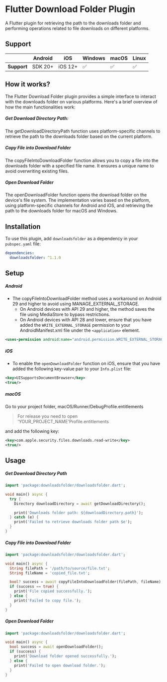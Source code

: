 # Flutter Download Folder Plugin

A Flutter plugin for retrieving the path to the downloads folder and performing operations related to file downloads on different platforms.

## Support
|             | Android | iOS     | Windows |  macOS  |  Linux  |
|-------------|---------|---------|---------|---------|---------| 
| **Support** | SDK 20+ | iOS 12+ |   ✅   |    ✅   |   ✅   |

## How it works?
The Flutter Download Folder plugin provides a simple interface to interact with the downloads folder on various platforms. Here's a brief overview of how the main functionalities work:

##### Get Download Directory Path:
The getDownloadDirectoryPath function uses platform-specific channels to retrieve the path to the downloads folder based on the current platform.
##### Copy File into Download Folder 
The copyFileIntoDownloadFolder function allows you to copy a file into the downloads folder with a specified file name. It ensures a unique name to avoid overwriting existing files.
##### Open Download Folder 
The openDownloadFolder function opens the download folder on the device's file system. The implementation varies based on the platform, using platform-specific channels for Android and iOS, and retrieving the path to the downloads folder for macOS and Windows.


## Installation

To use this plugin, add `downloadsfolder` as a dependency in your `pubspec.yaml` file:

```yaml
dependencies:
  downloadsfolder: ^1.1.0
```  

## Setup
##### Android
* The copyFileIntoDownloadFolder method uses a workaround on Android 29 and higher to avoid using MANAGE_EXTERNAL_STORAGE.
  * On Android devices with API 29 and higher, the method saves the file using MediaStore to bypass restrictions.
  * On Android devices with API 28 and lower, ensure that you have added the `WRITE_EXTERNAL_STORAGE` permission to your AndroidManifest.xml file under the `<application>` element.

```xml
<uses-permission android:name="android.permission.WRITE_EXTERNAL_STORAGE" android:maxSdkVersion="28"/>
```

##### iOS
* To enable the `openDownloadFolder` function on iOS, ensure that you have added the following key-value pair to your `Info.plist` file:
```xml
<key>UISupportsDocumentBrowser</key>  
<true/>
```

##### macOS

Go to your project folder, macOS/Runner/DebugProfile.entitlements

> For release you need to open 'YOUR_PROJECT_NAME'Profile.entitlements

and add the following key:

```xml
<key>com.apple.security.files.downloads.read-write</key>
<true/>
```

## Usage

##### Get Download Directory Path

```dart
import 'package:downloadsfolder/downloadsfolder.dart';

void main() async {
  try {
    Directory downloadDirectory = await getDownloadDirectory();

    print('Downloads folder path: ${downloadDirectory.path}');
  } catch (e) {
    print('Failed to retrieve downloads folder path $e');
  }
}

 ```
 
##### Copy File into Download Folder
```dart
import 'package:downloadsfolder/downloadsfolder.dart';

void main() async {
  String filePath = '/path/to/source/file.txt';
  String fileName = 'copied_file.txt';

  bool? success = await copyFileIntoDownloadFolder(filePath, fileName);
  if (success == true) {
    print('File copied successfully.');
  } else {
    print('Failed to copy file.');
  }
}
 ```
 
##### Open Download Folder

```dart
import 'package:downloadsfolder/downloadsfolder.dart';

void main() async {
  bool success = await openDownloadFolder();
  if (success) {
    print('Download folder opened successfully.');
  } else {
    print('Failed to open download folder.');
  }
}
 ```






